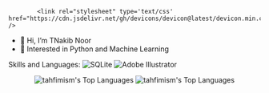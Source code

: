 
            <link rel="stylesheet" type='text/css' href="https://cdn.jsdelivr.net/gh/devicons/devicon@latest/devicon.min.css" />
          
- 👋 Hi, I’m TNakib Noor
- 👀 Interested in Python and Machine Learning

Skills and Languages:
![SQLite](https://img.shields.io/badge/sqlite-%2307405e.svg?style=for-the-badge&logo=sqlite&logoColor=white)   ![Adobe Illustrator](https://img.shields.io/badge/adobe%20illustrator-%23FF9A00.svg?style=for-the-badge&logo=adobe%20illustrator&logoColor=white)

<div align="center" width="500px">

![tahfimism's Top Languages](https://github-readme-stats.vercel.app/api/top-langs/?username=tahfimism&theme=vue-dark&show_icons=true&hide_border=true&layout=compact)   ![tahfimism's Top Languages](https://github-readme-stats.vercel.app/api/top-langs/?username=tahfimism&theme=tokyonight&show_icons=true&hide_border=true&layout=compact)

</div>



          
          
